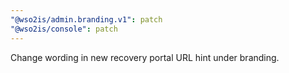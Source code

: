 ```yaml
---
"@wso2is/admin.branding.v1": patch
"@wso2is/console": patch
---
```


Change wording in new recovery portal URL hint under branding.
